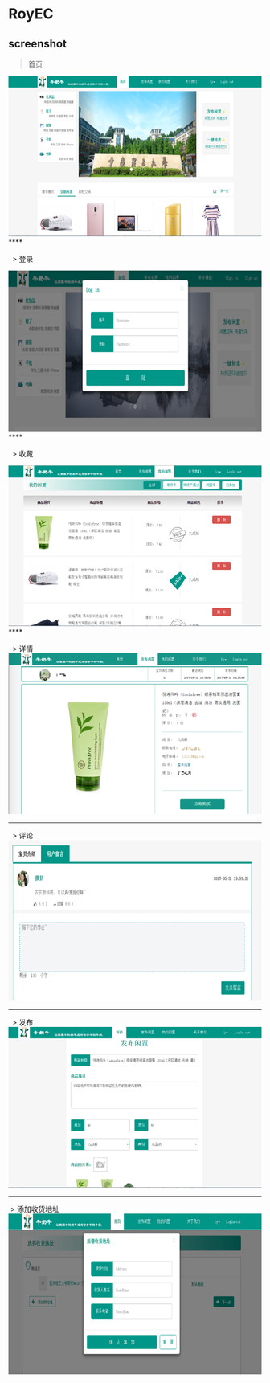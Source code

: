# RoyEC

## screenshot
   > 首页
   
  <img src="https://github.com/CrazyRoy/RoyEC/blob/master/imgs/home.png" width="600" height="320" alt="图片1-1" />
  ****
  
   > 登录 
   
  <img src="https://github.com/CrazyRoy/RoyEC/blob/master/imgs/login.png" width="600" height="320" alt="图片2-1" />
  ****
  
   > 收藏

  <img src="https://github.com/CrazyRoy/RoyEC/blob/master/imgs/mark.png" width="600" height="320" alt="图片3-1" />
  ****
  
   > 详情
   
  <img src="https://github.com/CrazyRoy/RoyEC/blob/master/imgs/detail.png" width="600" height="320" alt="图片4-1" />
  ****
   > 评论
   
  <img src="https://github.com/CrazyRoy/RoyEC/blob/master/imgs/comments.png" width="600" height="320" alt="图片5-1" />
  ****
   > 发布
   
  <img src="https://github.com/CrazyRoy/RoyEC/blob/master/imgs/publish.png" width="600" height="320" alt="图片6-1" />
  ****
  
  > 添加收货地址
   
  <img src="https://github.com/CrazyRoy/RoyEC/blob/master/imgs/addAddress.png" width="600" height="320" alt="图片7-1" />
